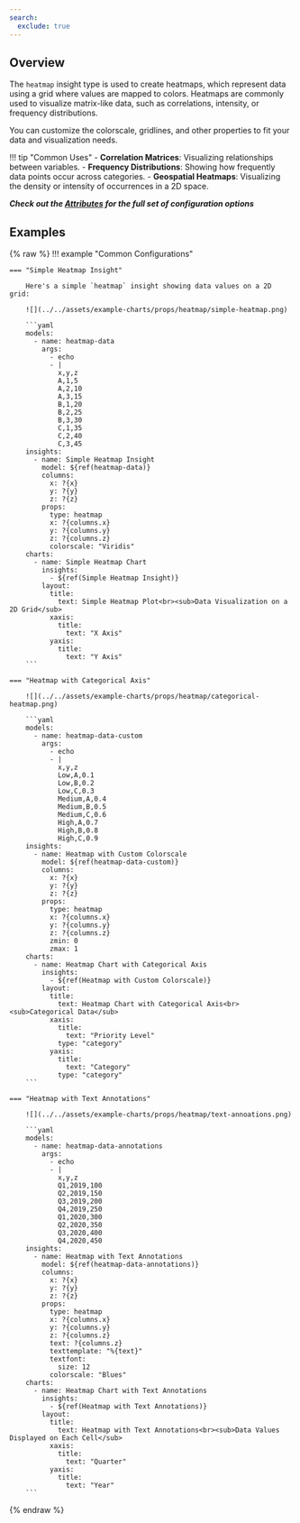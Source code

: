 ```yaml
---
search:
  exclude: true
---
```


<!--start-->

## Overview

The `heatmap` insight type is used to create heatmaps, which represent data using a grid where values are mapped to colors. Heatmaps are commonly used to visualize matrix-like data, such as correlations, intensity, or frequency distributions.

You can customize the colorscale, gridlines, and other properties to fit your data and visualization needs.

!!! tip "Common Uses" - **Correlation Matrices**: Visualizing relationships between variables. - **Frequency Distributions**: Showing how frequently data points occur across categories. - **Geospatial Heatmaps**: Visualizing the density or intensity of occurrences in a 2D space.

_**Check out the [Attributes](../configuration/Insight/Props/Heatmap/#attributes) for the full set of configuration options**_

## Examples

{% raw %}
!!! example "Common Configurations"

    === "Simple Heatmap Insight"

        Here's a simple `heatmap` insight showing data values on a 2D grid:

        ![](../../assets/example-charts/props/heatmap/simple-heatmap.png)

        ```yaml
        models:
          - name: heatmap-data
            args:
              - echo
              - |
                x,y,z
                A,1,5
                A,2,10
                A,3,15
                B,1,20
                B,2,25
                B,3,30
                C,1,35
                C,2,40
                C,3,45
        insights:
          - name: Simple Heatmap Insight
            model: ${ref(heatmap-data)}
            columns:
              x: ?{x}
              y: ?{y}
              z: ?{z}
            props:
              type: heatmap
              x: ?{columns.x}
              y: ?{columns.y}
              z: ?{columns.z}
              colorscale: "Viridis"
        charts:
          - name: Simple Heatmap Chart
            insights:
              - ${ref(Simple Heatmap Insight)}
            layout:
              title:
                text: Simple Heatmap Plot<br><sub>Data Visualization on a 2D Grid</sub>
              xaxis:
                title:
                  text: "X Axis"
              yaxis:
                title:
                  text: "Y Axis"
        ```

    === "Heatmap with Categorical Axis"

        ![](../../assets/example-charts/props/heatmap/categorical-heatmap.png)

        ```yaml
        models:
          - name: heatmap-data-custom
            args:
              - echo
              - |
                x,y,z
                Low,A,0.1
                Low,B,0.2
                Low,C,0.3
                Medium,A,0.4
                Medium,B,0.5
                Medium,C,0.6
                High,A,0.7
                High,B,0.8
                High,C,0.9
        insights:
          - name: Heatmap with Custom Colorscale
            model: ${ref(heatmap-data-custom)}
            columns:
              x: ?{x}
              y: ?{y}
              z: ?{z}
            props:
              type: heatmap
              x: ?{columns.x}
              y: ?{columns.y}
              z: ?{columns.z}
              zmin: 0
              zmax: 1
        charts:
          - name: Heatmap Chart with Categorical Axis
            insights:
              - ${ref(Heatmap with Custom Colorscale)}
            layout:
              title:
                text: Heatmap Chart with Categorical Axis<br><sub>Categorical Data</sub>
              xaxis:
                title:
                  text: "Priority Level"
                type: "category"
              yaxis:
                title:
                  text: "Category"
                type: "category"
        ```

    === "Heatmap with Text Annotations"

        ![](../../assets/example-charts/props/heatmap/text-annoations.png)

        ```yaml
        models:
          - name: heatmap-data-annotations
            args:
              - echo
              - |
                x,y,z
                Q1,2019,100
                Q2,2019,150
                Q3,2019,200
                Q4,2019,250
                Q1,2020,300
                Q2,2020,350
                Q3,2020,400
                Q4,2020,450
        insights:
          - name: Heatmap with Text Annotations
            model: ${ref(heatmap-data-annotations)}
            columns:
              x: ?{x}
              y: ?{y}
              z: ?{z}
            props:
              type: heatmap
              x: ?{columns.x}
              y: ?{columns.y}
              z: ?{columns.z}
              text: ?{columns.z}
              texttemplate: "%{text}"
              textfont:
                size: 12
              colorscale: "Blues"
        charts:
          - name: Heatmap Chart with Text Annotations
            insights:
              - ${ref(Heatmap with Text Annotations)}
            layout:
              title:
                text: Heatmap with Text Annotations<br><sub>Data Values Displayed on Each Cell</sub>
              xaxis:
                title:
                  text: "Quarter"
              yaxis:
                title:
                  text: "Year"
        ```

{% endraw %}

<!--end-->
